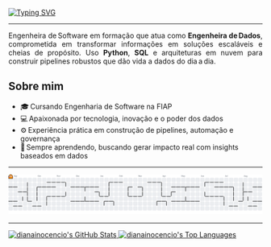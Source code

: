 
<!-- Título animado + divisor ---------------------------------------------->
<a href="https://git.io/typing-svg"><img src="https://readme-typing-svg.demolab.com?font=Fira+Code&pause=1000&color=9B59B6&background=C1C1C100&vCenter=true&width=435&lines=Ol%C3%A1%2C+eu+sou+a+Diana!;Engenheira+de+Dados;Seja+bem-vindo(a)+ao+meu+perfil!+%E2%9C%A8" alt="Typing SVG" /></a>

<hr>

<!-- Sobre mim -------------------------------------------------------------->

<p align="justify">
  Engenheira de Software em formação que atua como <strong>Engenheira de Dados</strong>,
  comprometida em transformar informações em soluções escaláveis e cheias de propósito.
  Uso <strong>Python</strong>, <strong>SQL</strong> e arquiteturas em nuvem para construir
  pipelines robustos que dão vida a dados do dia a dia.
</p>

<h2><strong>Sobre mim</strong></h2>
<ul>
  <li>🎓 Cursando Engenharia de Software na FIAP</li>
  <li>💻 Apaixonada por tecnologia, inovação e o poder dos dados</li>
  <li>⚙️ Experiência prática em construção de pipelines, automação e governança</li>
  <li>🚀 Sempre aprendendo, buscando gerar impacto real com insights baseados em dados</li>
</ul>
<hr>

<!-- Pac man -------------------------------------------------------------->
<picture>
  <source media="(prefers-color-scheme: dark)" srcset="https://raw.githubusercontent.com/dianainocencio/dianainocencio/output/pacman-contribution-graph-dark.svg">
  <source media="(prefers-color-scheme: light)" srcset="https://raw.githubusercontent.com/dianainocencio/dianainocencio/output/pacman-contribution-graph.svg">
  <img alt="pacman contribution graph" src="https://raw.githubusercontent.com/dianainocencio/dianainocencio/output/pacman-contribution-graph.svg">
</picture>

<hr>

<!-- Estatísticas -------------------------------------------------------------->
<!-- Estatísticas -------------------------------------------------------------->
<p>
  <a href="https://github.com/dianainocencio">
    <img
      alt="dianainocencio's GitHub Stats"
      src="https://github-readme-stats.vercel.app/api?username=dianainocencio&theme=material-palenight&locale=pt-br&show_icons=true&hide_border=false&count_private=true"
      height="192px"
      width="40%"
    />
  </a>

  <a href="https://github.com/dianainocencio">
    <img
      alt="dianainocencio's Top Languages"
      src="https://github-readme-stats.vercel.app/api/top-langs/?username=dianainocencio&theme=material-palenight&locale=pt-br&show_icons=true&hide_border=false&layout=compact"
      height="192px"
      width="30.5%"
    />
  </a>
</p>

